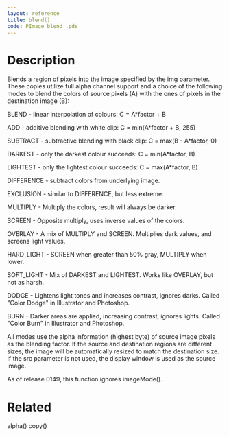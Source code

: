 ```yaml
---
layout: reference
title: blend()
code: PImage_blend_.pde
---
```


# Description

Blends a region of pixels into the image specified by the img parameter. These copies utilize full alpha channel support and a choice of the following modes to blend the colors of source pixels (A) with the ones of pixels in the destination image (B):

BLEND - linear interpolation of colours: C = A*factor + B

ADD - additive blending with white clip: C = min(A*factor + B, 255)

SUBTRACT - subtractive blending with black clip: C = max(B - A*factor, 0)

DARKEST - only the darkest colour succeeds: C = min(A*factor, B)

LIGHTEST - only the lightest colour succeeds: C = max(A*factor, B)

DIFFERENCE - subtract colors from underlying image.

EXCLUSION - similar to DIFFERENCE, but less extreme.

MULTIPLY - Multiply the colors, result will always be darker.

SCREEN - Opposite multiply, uses inverse values of the colors.

OVERLAY - A mix of MULTIPLY and SCREEN. Multiplies dark values,
and screens light values.

HARD_LIGHT - SCREEN when greater than 50% gray, MULTIPLY when lower.

SOFT_LIGHT - Mix of DARKEST and LIGHTEST. 
Works like OVERLAY, but not as harsh.

DODGE - Lightens light tones and increases contrast, ignores darks.
Called "Color Dodge" in Illustrator and Photoshop.

BURN - Darker areas are applied, increasing contrast, ignores lights.
Called "Color Burn" in Illustrator and Photoshop.

All modes use the alpha information (highest byte) of source image pixels as the blending factor. If the source and destination regions are different sizes, the image will be automatically resized to match the destination size. If the src parameter is not used, the display window is used as the source image.

As of release 0149, this function ignores imageMode().

# Related

alpha()
copy()
